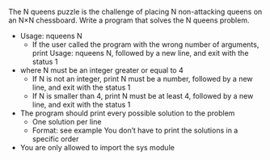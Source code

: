 The N queens puzzle is the challenge of placing N non-attacking queens on an N×N chessboard. Write a program that solves the N queens problem.

- Usage: nqueens N
  - If the user called the program with the wrong number of arguments, print Usage: nqueens N, followed by a new line, and exit with the status 1
- where N must be an integer greater or equal to 4
  - If N is not an integer, print N must be a number, followed by a new line, and exit with the status 1
  - If N is smaller than 4, print N must be at least 4, followed by a new line, and exit with the status 1
- The program should print every possible solution to the problem
  - One solution per line
  -  Format: see example
 You don’t have to print the solutions in a specific order
- You are only allowed to import the sys module
